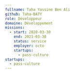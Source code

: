 ```yaml
---
fullname: Taha Yassine Ben Ali
github: Taha-BATY
role: Développeur
domaine: Développement
missions:
  - start: 2020-03-30
    end: 2021-03-30
    status: service
    employer: octo
    startups:
      - pass-culture
startups:
  - pass-culture
---
```

